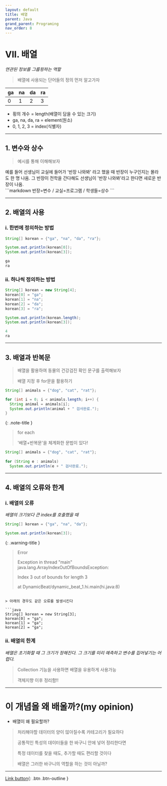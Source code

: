 ```yaml
---
layout: default
title: 배열
parent: Java
grand_parent: Programing
nav_order: 8
---
```


# VII. 배열
_연관된 정보를 그룹핑하는 역할_

> 배열에 사용되는 단어들의 정의 먼저 알고가자

| ga   | na   | da   | ra   |
|:-----|:-----|:-----|:-----|
| 0    | 1    | 2    | 3    |

* 횡의 개수 = length(배열이 담을 수 있는 크기)
* ga, na, da, ra = element(원소)
* 0, 1, 2, 3 = index(식별자)


---

## 1. 변수와 상수

> 예시를 통해 이해해보자

<div class="code-example" markdown="1">
예를 들어
선생님이 교실에 들어가 '반장 나와봐' 라고 했을 때
반장이 누구인지는 몰라도 한 명 나옴.
그 반장이 전학을 간다해도 선생님이 '반장 나와봐'라고 한다면
새로운 반장이 나옴.
</div>
```markdown
반장=변수 / 교실=프로그램 / 학생들=상수
```

---

## 2. 배열의 사용

### i. 한번에 정의하는 방법

```java
String[] korean = {"ga", "na", "da", "ra"};

System.out.println(korean[0]);
System.out.println(korean[3]);
```

```java
ga
ra
```

### ii. 하나씩 정의하는 방법

```java
String[] korean = new String[4];
korean[0] = "ga";
korean[1] = "na";
korean[2] = "da";
korean[3] = "ra";

System.out.println(korean.length);
System.out.println(korean[3]);
```

```java
4
ra
```

---

## 3. 배열과 반복문

> 배열을 활용하여 동물의 건강검진 확인 문구를 출력해보자
>
> 배열 지정 후 for문을 활용하기

```java
String[] animals = {"dog", "cat", "rat"};

for (int i = 0; i < animals.length; i++) {
  String animal = animals[i];
  System.out.println(animal + " 검사완료.");
}
```

{: .note-title }
> for each
>
> '배열+반복문'을 체계화한 문법이 있다!

```java
String[] animals = {"dog", "cat", "rat"};
		
for (String e : animals)
  System.out.println(e + " 검사완료.");
```

---

## 4. 배열의 오류와 한계

### i. 배열의 오류
_배열의 크기보다 큰 index를 호출했을 때_

```java
String[] korean = {"ga", "na", "da"};

System.out.println(korean[3]);
```

{: .warning-title }
>Error
>
>Exception in thread "main" java.lang.ArrayIndexOutOfBoundsException:
>
>Index 3 out of bounds for length 3
>
>at DynamicBeat/dynamic_beat_1.hi.main(hi.java:8)
```

> 아래의 경우도 같은 오류를 발생시킨다

```java
String[] korean = new String[3];
korean[0] = "ga";
korean[1] = "ga";
korean[2] = "ga";
```

### ii. 배열의 한계

_배열은 초기화할 때 그 크기가 정해진다._
_그 크기를 미리 예측하고 변수를 집어넣기는 어렵다._

> Collection 기능을 사용하면 배열을 유용하게 사용가능
>
> 객체지향 이후 정리함!!

---

# **이 개념을 왜 배울까?(my opinion)**

- 배열이 왜 필요할까?

> 처리해야할 데이터의 양이 많아질수록 카테고리가 필요하다
>
> 공통적인 특성의 데이터들을 한 바구니 안에 넣어 정리한다면
>
> 특정 데이터를 찾을 때도, 추가할 때도 편리할 것이다
>
> 배열은 그러한 바구니의 역할을 하는 것이 아닐까?

---

[Link button](https://opentutorials.org/course/1223/5373){: .btn .btn-outline }